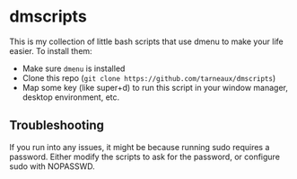 # dmscripts

This is my collection of little bash scripts that use dmenu to make your life easier.
To install them:
- Make sure `dmenu` is installed
- Clone this repo (`git clone https://github.com/tarneaux/dmscripts`)
- Map some key (like super+d) to run this script in your window manager, desktop environment, etc.


## Troubleshooting

If you run into any issues, it might be because running sudo requires a password. Either modify the scripts to ask for the password, or configure sudo with NOPASSWD.
